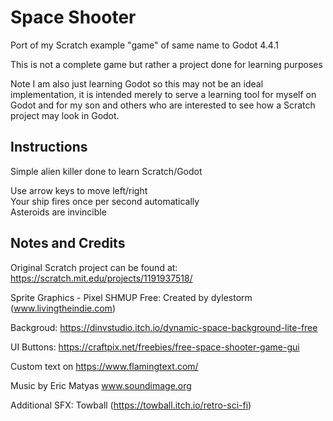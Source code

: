 # Space Shooter

Port of my Scratch example "game" of same name to Godot 4.4.1

This is not a complete game but rather a project done for learning purposes 

Note I am also just learning Godot so this may not be an ideal implementation, it is intended merely to serve a learning tool for myself on Godot and for my son and others who are interested
to see how a Scratch project may look in Godot.


## Instructions

Simple alien killer done to learn Scratch/Godot

Use arrow keys to move left/right<br/>
Your ship fires once per second automatically<br/>
Asteroids are invincible

## Notes and Credits

Original Scratch project can be found at: https://scratch.mit.edu/projects/1191937518/ 

Sprite Graphics - Pixel SHMUP Free:
Created by dylestorm (www.livingtheindie.com)

Backgroud: https://dinvstudio.itch.io/dynamic-space-background-lite-free

UI Buttons: https://craftpix.net/freebies/free-space-shooter-game-gui

Custom text on https://www.flamingtext.com/

Music by Eric Matyas
www.soundimage.org

Additional SFX: 
Towball (https://towball.itch.io/retro-sci-fi)
